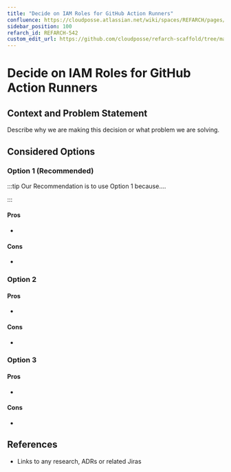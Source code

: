 ```yaml
---
title: "Decide on IAM Roles for GitHub Action Runners"
confluence: https://cloudposse.atlassian.net/wiki/spaces/REFARCH/pages/1448149026/REFARCH-542+-+Decide+on+IAM+Roles+for+GitHub+Action+Runners
sidebar_position: 100
refarch_id: REFARCH-542
custom_edit_url: https://github.com/cloudposse/refarch-scaffold/tree/main/docs/docs/fundamentals/design-decisions/decide-on-iam-roles-for-github-action-runners.md
---
```


# Decide on IAM Roles for GitHub Action Runners

## Context and Problem Statement

Describe why we are making this decision or what problem we are solving.

## Considered Options

### Option 1  (Recommended)

:::tip
Our Recommendation is to use Option 1 because....

:::

#### Pros

-

#### Cons

-

### Option 2

#### Pros

-

#### Cons

-

### Option 3

#### Pros

-

#### Cons

-

## References

- Links to any research, ADRs or related Jiras


